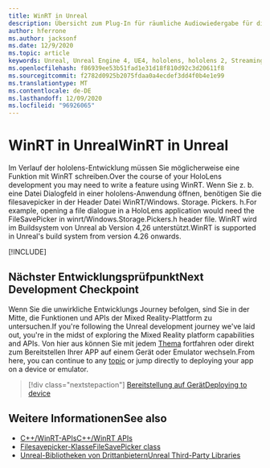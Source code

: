 ```yaml
---
title: WinRT in Unreal
description: Übersicht zum Plug-In für räumliche Audiowiedergabe für die Unreal Engine.
author: hferrone
ms.author: jacksonf
ms.date: 12/9/2020
ms.topic: article
keywords: Unreal, Unreal Engine 4, UE4, hololens, hololens 2, Streaming, Remoting, Mixed Reality, Development, Getting Started, Features, New Project, Emulator, Documentation, Guides, Features, holograms, Game Development, Mixed Reality Headset, Windows Mixed Reality Headset, Virtual Reality Headset, WinRT, dll
ms.openlocfilehash: f86939ee53b51fad1e31d18f810d92c3d20611f8
ms.sourcegitcommit: f2782d0925b2075fdaa0a4ecdef3dd4f0b4e1e99
ms.translationtype: MT
ms.contentlocale: de-DE
ms.lasthandoff: 12/09/2020
ms.locfileid: "96926065"
---
```

# <a name="winrt-in-unreal"></a><span data-ttu-id="ca14c-104">WinRT in Unreal</span><span class="sxs-lookup"><span data-stu-id="ca14c-104">WinRT in Unreal</span></span>

<span data-ttu-id="ca14c-105">Im Verlauf der hololens-Entwicklung müssen Sie möglicherweise eine Funktion mit WinRT schreiben.</span><span class="sxs-lookup"><span data-stu-id="ca14c-105">Over the course of your HoloLens development you may need to write a feature using WinRT.</span></span> <span data-ttu-id="ca14c-106">Wenn Sie z. b. eine Datei Dialogfeld in einer hololens-Anwendung öffnen, benötigen Sie die filesavepicker in der Header Datei WinRT/Windows. Storage. Pickers. h.</span><span class="sxs-lookup"><span data-stu-id="ca14c-106">For example, opening a file dialogue in a HoloLens application would need the FileSavePicker in winrt/Windows.Storage.Pickers.h header file.</span></span> <span data-ttu-id="ca14c-107">WinRT wird im Buildsystem von Unreal ab Version 4,26 unterstützt.</span><span class="sxs-lookup"><span data-stu-id="ca14c-107">WinRT is supported in Unreal's build system from version 4.26 onwards.</span></span>

[!INCLUDE[](includes/tabs-winRT.md)]

## <a name="next-development-checkpoint"></a><span data-ttu-id="ca14c-108">Nächster Entwicklungsprüfpunkt</span><span class="sxs-lookup"><span data-stu-id="ca14c-108">Next Development Checkpoint</span></span>

<span data-ttu-id="ca14c-109">Wenn Sie die unwirkliche Entwicklungs Journey befolgen, sind Sie in der Mitte, die Funktionen und APIs der Mixed Reality-Plattform zu untersuchen.</span><span class="sxs-lookup"><span data-stu-id="ca14c-109">If you're following the Unreal development journey we've laid out, you're in the midst of exploring the Mixed Reality platform capabilities and APIs.</span></span> <span data-ttu-id="ca14c-110">Von hier aus können Sie mit jedem [Thema](unreal-development-overview.md#3-platform-capabilities-and-apis) fortfahren oder direkt zum Bereitstellen Ihrer APP auf einem Gerät oder Emulator wechseln.</span><span class="sxs-lookup"><span data-stu-id="ca14c-110">From here, you can continue to any [topic](unreal-development-overview.md#3-platform-capabilities-and-apis) or jump directly to deploying your app on a device or emulator.</span></span>

> [!div class="nextstepaction"]
> [<span data-ttu-id="ca14c-111">Bereitstellung auf Gerät</span><span class="sxs-lookup"><span data-stu-id="ca14c-111">Deploying to device</span></span>](unreal-deploying.md)

## <a name="see-also"></a><span data-ttu-id="ca14c-112">Weitere Informationen</span><span class="sxs-lookup"><span data-stu-id="ca14c-112">See also</span></span>
* [<span data-ttu-id="ca14c-113">C++/WinRT-APIs</span><span class="sxs-lookup"><span data-stu-id="ca14c-113">C++/WinRT APIs</span></span>](https://docs.microsoft.com/windows/uwp/cpp-and-winrt-apis/)
* [<span data-ttu-id="ca14c-114">Filesavepicker-Klasse</span><span class="sxs-lookup"><span data-stu-id="ca14c-114">FileSavePicker class</span></span>](https://docs.microsoft.com/uwp/api/Windows.Storage.Pickers.FileSavePicker) 
* [<span data-ttu-id="ca14c-115">Unreal-Bibliotheken von Drittanbietern</span><span class="sxs-lookup"><span data-stu-id="ca14c-115">Unreal Third-Party Libraries</span></span>](https://docs.unrealengine.com/Programming/BuildTools/UnrealBuildTool/ThirdPartyLibraries/index.html) 
